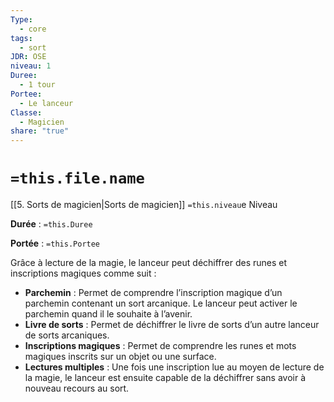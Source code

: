```yaml
---
Type:
  - core
tags:
  - sort
JDR: OSE
niveau: 1
Duree:
  - 1 tour
Portee:
  - Le lanceur
Classe:
  - Magicien
share: "true"
---
```

# `=this.file.name`  

[[5. Sorts de magicien|Sorts de magicien]] `=this.niveau`e Niveau

**Durée** : `=this.Duree` 

**Portée** : `=this.Portee`

Grâce à lecture de la magie, le lanceur peut déchiffrer des runes et inscriptions magiques comme suit :

- **Parchemin** : Permet de comprendre l’inscription magique d’un parchemin contenant un sort arcanique. Le lanceur peut activer le parchemin quand il le souhaite à l’avenir.
- **Livre de sorts** : Permet de déchiffrer le livre de sorts d’un autre lanceur de sorts arcaniques.
- **Inscriptions magiques** : Permet de comprendre les runes et mots magiques inscrits sur un objet ou une surface.
- **Lectures multiples** : Une fois une inscription lue au moyen de lecture de la magie, le lanceur est ensuite capable de la déchiffrer sans avoir à nouveau recours au sort.